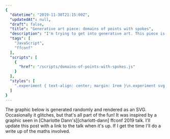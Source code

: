 ```yaml
---
{
  "datetime": "2019-11-30T21:15:00Z",
  "updatedAt": null,
  "draft": false,
  "title": "Generative art piece: domains of points with spokes",
  "description": "I'm trying to get into generative art. This piece is an effor to duplicate some art I saw in a recent presentation.",
  "tags": [
    "JavaScript",
    "ffconf"
  ],
  "scripts": [
    {
      "href": "/scripts/domains-of-points-with-spokes.js"
    }
  ],
  "styles": [
    ".experiment { text-align: center; margin: 1rem }\n.experiment svg { stroke: var(--standout-color-main); stroke-width: 1; border: 1px solid var(--standout-color-main) }"
  ]
}
---
```

The graphic below is generated randomly and rendered as an SVG. Occasionally it
glitches, but that's all part of the fun! It was inspired by a graphic seen in
[Charlotte Dann's][charlott-dann] ffconf 2019 talk. I'll update this post with a
link to the talk when it's up. If I get the time I'll do a write up of the maths
involved.

[charlotte-dann]: https://charlottedann.com/
